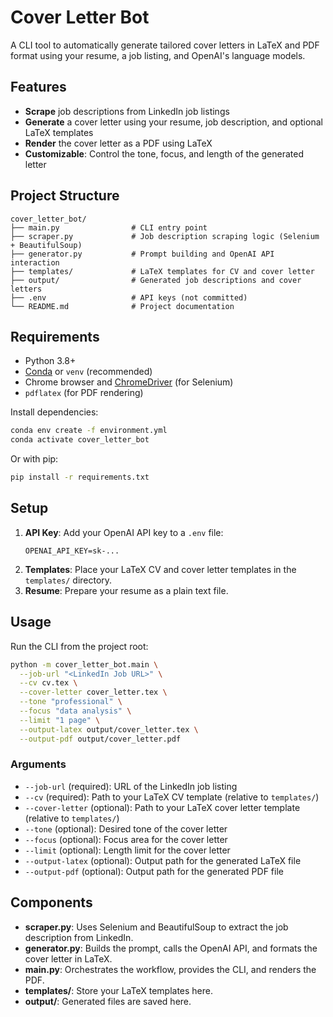 # Cover Letter Bot

A CLI tool to automatically generate tailored cover letters in LaTeX and PDF format using your resume, a job listing, and OpenAI's language models.

## Features
- **Scrape** job descriptions from LinkedIn job listings
- **Generate** a cover letter using your resume, job description, and optional LaTeX templates
- **Render** the cover letter as a PDF using LaTeX
- **Customizable**: Control the tone, focus, and length of the generated letter

## Project Structure
```
cover_letter_bot/
├── main.py                # CLI entry point
├── scraper.py             # Job description scraping logic (Selenium + BeautifulSoup)
├── generator.py           # Prompt building and OpenAI API interaction
├── templates/             # LaTeX templates for CV and cover letter
├── output/                # Generated job descriptions and cover letters
├── .env                   # API keys (not committed)
└── README.md              # Project documentation
```

## Requirements
- Python 3.8+
- [Conda](https://docs.conda.io/) or `venv` (recommended)
- Chrome browser and [ChromeDriver](https://sites.google.com/chromium.org/driver/) (for Selenium)
- `pdflatex` (for PDF rendering)

Install dependencies:
```sh
conda env create -f environment.yml
conda activate cover_letter_bot
```
Or with pip:
```sh
pip install -r requirements.txt
```

## Setup
1. **API Key**: Add your OpenAI API key to a `.env` file:
   ```
   OPENAI_API_KEY=sk-...
   ```
2. **Templates**: Place your LaTeX CV and cover letter templates in the `templates/` directory.
3. **Resume**: Prepare your resume as a plain text file.

## Usage
Run the CLI from the project root:
```sh
python -m cover_letter_bot.main \
  --job-url "<LinkedIn Job URL>" \
  --cv cv.tex \
  --cover-letter cover_letter.tex \
  --tone "professional" \
  --focus "data analysis" \
  --limit "1 page" \
  --output-latex output/cover_letter.tex \
  --output-pdf output/cover_letter.pdf
```

### Arguments
- `--job-url` (required): URL of the LinkedIn job listing
- `--cv` (required): Path to your LaTeX CV template (relative to `templates/`)
- `--cover-letter` (optional): Path to your LaTeX cover letter template (relative to `templates/`)
- `--tone` (optional): Desired tone of the cover letter
- `--focus` (optional): Focus area for the cover letter
- `--limit` (optional): Length limit for the cover letter
- `--output-latex` (optional): Output path for the generated LaTeX file
- `--output-pdf` (optional): Output path for the generated PDF file

## Components
- **scraper.py**: Uses Selenium and BeautifulSoup to extract the job description from LinkedIn.
- **generator.py**: Builds the prompt, calls the OpenAI API, and formats the cover letter in LaTeX.
- **main.py**: Orchestrates the workflow, provides the CLI, and renders the PDF.
- **templates/**: Store your LaTeX templates here.
- **output/**: Generated files are saved here.